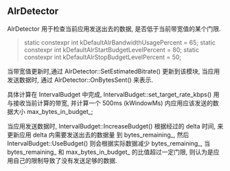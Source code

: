 ## AlrDetector

AlrDetector 用于检查当前应用发送出去的数据, 是否低于当前带宽值的某个门限.

> static constexpr int kDefaultAlrBandwidthUsagePercent = 65;
> static constexpr int kDefaultAlrStartBudgetLevelPercent = 80;
> static constexpr int kDefaultAlrStopBudgetLevelPercent = 50;


当带宽值更新时,通过 AlrDetector::SetEstimatedBitrate() 更新到该模块, 当应用发送数据时, 通过
AlrDetector::OnBytesSent() 来表示.

具体计算在 IntervalBudget 中完成, IntervalBudget::set_target_rate_kbps() 用与接收当前计算的带宽,
并计算一个 500ms (kWindowMs) 内应用应该发送的数据大小 max_bytes_in_budget_; 

当应用发送数据时, IntervalBudget::IncreaseBudget() 根据经过的 delta 时间, 来更新应用 delta 内需要发送出去的数据量
到 bytes_remaining_, 然后 IntervalBudget::UseBudget() 则会根据实际数据减少 bytes_remaining_, 当 bytes_remaining_ 和
max_bytes_in_budget_ 的比值超过一定门限, 则认为是应用自己的限制导致了没有发送足够的数据.



